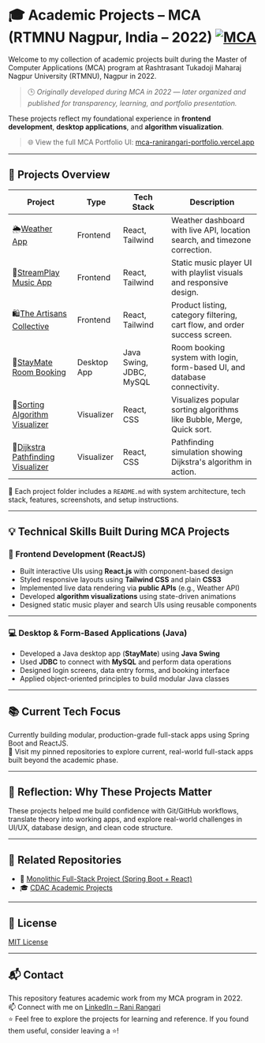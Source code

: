 # 🎓 Academic Projects – MCA (RTMNU Nagpur, India – 2022) [![MCA](https://img.shields.io/badge/MCA_(2022)-RTMNU_Nagpur,_India-blueviolet)](https://nagpuruniversity.ac.in/)

Welcome to my collection of academic projects built during the Master of Computer Applications (MCA) program at Rashtrasant Tukadoji Maharaj Nagpur University (RTMNU), Nagpur in 2022.  
> 🕒 _Originally developed during MCA in 2022 — later organized and published for transparency, learning, and portfolio presentation._

These projects reflect my foundational experience in **frontend development**, **desktop applications**, and **algorithm visualization**.  

> 🌐 View the full MCA Portfolio UI: [mca-ranirangari-portfolio.vercel.app](https://mca-ranirangari-portfolio.vercel.app/)

---

## 📁 Projects Overview

| Project | Type | Tech Stack | Description |
|--------|------|------------|-------------|
| 🌦️[Weather App](./weather-app/) | Frontend | React, Tailwind | Weather dashboard with live API, location search, and timezone correction. |
| 🎵[StreamPlay Music App](./streamplay) | Frontend | React, Tailwind | Static music player UI with playlist visuals and responsive design. |
| 🛍️[The Artisans Collective](./artisans-collectives) | Frontend | React, Tailwind | Product listing, category filtering, cart flow, and order success screen.|
| 🏨[StayMate Room Booking](./staymate-java-swing) | Desktop App | Java Swing, JDBC, MySQL | Room booking system with login, form-based UI, and database connectivity. |
| 🔢[Sorting Algorithm Visualizer](./sorting-algorithm-visualizer) | Visualizer | React, CSS | Visualizes popular sorting algorithms like Bubble, Merge, Quick sort. |
| 🧭[Dijkstra Pathfinding Visualizer](./dijkstra-path-visualizer) | Visualizer | React, CSS | Pathfinding simulation showing Dijkstra's algorithm in action. |

📁 Each project folder includes a `README.md` with system architecture, tech stack, features, screenshots, and setup instructions.

---

## 💡 Technical Skills Built During MCA Projects

### 🎨 Frontend Development (ReactJS)

- Built interactive UIs using **React.js** with component-based design
- Styled responsive layouts using **Tailwind CSS** and plain **CSS3**
- Implemented live data rendering via **public APIs** (e.g., Weather API)
- Developed **algorithm visualizations** using state-driven animations
- Designed static music player and search UIs using reusable components

---

### 💻 Desktop & Form-Based Applications (Java)

- Developed a Java desktop app (**StayMate**) using **Java Swing**
- Used **JDBC** to connect with **MySQL** and perform data operations
- Designed login screens, data entry forms, and booking interface  
- Applied object-oriented principles to build modular Java classes

---

## 📚 Current Tech Focus  

Currently building modular, production-grade full-stack apps using Spring Boot and ReactJS.  
📌 Visit my pinned repositories to explore current, real-world full-stack apps built beyond the academic phase.

---

## 🧠 Reflection: Why These Projects Matter

These projects helped me build confidence with Git/GitHub workflows, translate theory into working apps, and explore real-world challenges in UI/UX, database design, and clean code structure.

---

## 🔗 Related Repositories

- 🧩 [Monolithic Full-Stack Project (Spring Boot + React)](https://github.com/rangari-rani/wellness_cart)  
- 🎓 [CDAC Academic Projects](https://github.com/rangari-rani/academic-projects-cdac)  

---

## 📜 License

[MIT License](LICENSE)

---

## 📬 Contact

This repository features academic work from my MCA program in 2022.  
📫 Connect with me on [LinkedIn – Rani Rangari](https://www.linkedin.com/in/rani-rangari/)  
⭐ Feel free to explore the projects for learning and reference. If you found them useful, consider leaving a ⭐!
